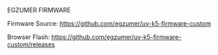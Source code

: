 EGZUMER FIRMWARE

Firmware Source:
https://github.com/egzumer/uv-k5-firmware-custom

Browser Flash:
https://github.com/egzumer/uv-k5-firmware-custom/releases
